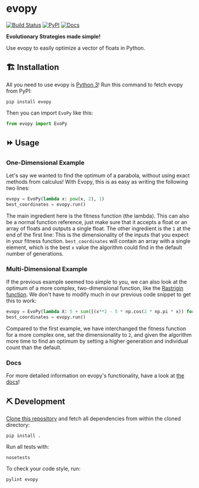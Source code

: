 # evopy

[![Build Status](https://travis-ci.com/evopy/evopy.svg?branch=master)](https://travis-ci.com/evopy/evopy)
[![PyPI](https://img.shields.io/pypi/v/evopy.svg)](https://pypi.org/project/evopy/)
[![Docs](https://readthedocs.org/projects/evopy/badge/?version=latest)](http://evopy.readthedocs.io/)

**Evolutionary Strategies made simple!**

Use evopy to easily optimize a vector of floats in Python.

## 🏗 Installation

All you need to use evopy is [Python 3](https://www.python.org/downloads/)! Run this command to fetch evopy from PyPI:

```
pip install evopy
```

Then you can import `EvoPy` like this:

```python
from evopy import EvoPy
```

## ⏩ Usage

### One-Dimensional Example

Let's say we wanted to find the optimum of a parabola, without using exact methods from calculus! With Evopy, this is as easy as writing the following two lines:

```python
evopy = EvoPy(lambda x: pow(x, 2), 1)
best_coordinates = evopy.run()
```

The main ingredient here is the fitness function (the lambda). This can also be a normal function reference, just make sure that it accepts a float or an array of floats and outputs a single float. The other ingredient is the `1` at the end of the first line: This is the dimensionality of the inputs that you expect in your fitness function. `best_coordinates` will contain an array with a single element, which is the best `x` value the algorithm could find in the default number of generations.

### Multi-Dimensional Example

If the previous example seemed too simple to you, we can also look at the optimum of a more complex, two-dimensional function, like the [Rastrigin function](https://en.wikipedia.org/wiki/Rastrigin_function). We don't have to modify much in our previous code snippet to get this to work:

```python
evopy = EvoPy(lambda X: 5 + sum([(x**2 - 5 * np.cos(2 * np.pi * x)) for x in X]), 2, generations=1000, population_size=100)
best_coordinates = evopy.run()
```

Compared to the first example, we have interchanged the fitness function for a more complex one, set the dimensionality to `2`, and given the algorithm more time to find an optimum by setting a higher generation and individual count than the default.

### Docs

For more detailed information on evopy's functionality, have a look at [the docs](http://evopy.readthedocs.io/)!

## ⛏ Development

[Clone this repository](https://github.com/evopy/evopy) and fetch all dependencies from within the cloned directory:

```
pip install .
```

Run all tests with:

```
nosetests
```

To check your code style, run:

```
pylint evopy
```
